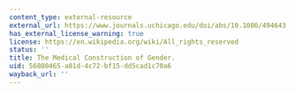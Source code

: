 ```yaml
---
content_type: external-resource
external_url: https://www.journals.uchicago.edu/doi/abs/10.1086/494643
has_external_license_warning: true
license: https://en.wikipedia.org/wiki/All_rights_reserved
status: ''
title: The Medical Construction of Gender.
uid: 56880465-a81d-4c72-bf15-dd5cad1c70a6
wayback_url: ''
---
```

